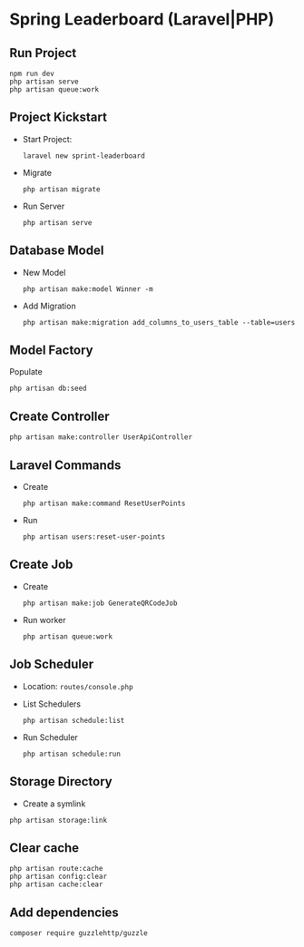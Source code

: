 # Spring Leaderboard (Laravel|PHP)

## Run Project
```shell
npm run dev
php artisan serve
php artisan queue:work
```

## Project Kickstart
- Start Project:
    ```shell
    laravel new sprint-leaderboard
    ```

- Migrate
    ```shell
    php artisan migrate
    ```

- Run Server
    ```shell
    php artisan serve
    ```


  
## Database Model

- New Model
    ```shell
    php artisan make:model Winner -m
    ```

- Add Migration
    ```shell
    php artisan make:migration add_columns_to_users_table --table=users
    ```
  
## Model Factory

Populate
```shell
php artisan db:seed
```

## Create Controller
```shell
php artisan make:controller UserApiController
```

## Laravel Commands
- Create
    ```shell
    php artisan make:command ResetUserPoints
    ```
  
- Run
    ```shell
    php artisan users:reset-user-points
    ```

## Create Job
- Create
    ```shell
    php artisan make:job GenerateQRCodeJob
    ```

- Run worker
    ```shell
    php artisan queue:work
    ```
  
## Job Scheduler
- Location: `routes/console.php`

- List Schedulers
    ```shell
    php artisan schedule:list
    ```

- Run Scheduler
    ```shell
    php artisan schedule:run
    ```


## Storage Directory

- Create a symlink
```shell
php artisan storage:link
```

## Clear cache
```shell
php artisan route:cache
php artisan config:clear
php artisan cache:clear
```

## Add dependencies
```shell
composer require guzzlehttp/guzzle
```

